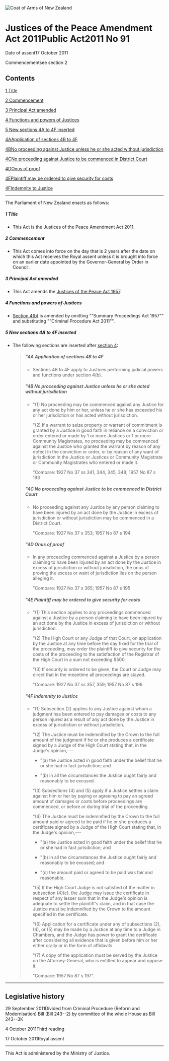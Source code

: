 ![Coat of Arms of New Zealand](/images/leg-crest.jpg)

# Justices of the Peace Amendment Act 2011Public Act2011 No 91

Date of assent17 October 2011

Commencementsee section 2

## Contents

[1 ][0][][0][Title][0]

[2 ][1][][1][Commencement][1]

[3 ][2][][2][Principal Act amended][2]

[4 ][3][][3][Functions and powers of Justices][3]

[5 ][4][][4][New sections 4A to 4F inserted][4]

[4A][5][][5][Application of sections 4B to 4F][5]

[4B][6][][6][No proceeding against Justice unless he or she acted without jurisdiction][6]

[4C][7][][7][No proceeding against Justice to be commenced in District Court][7]

[4D][8][][8][Onus of proof][8]

[4E][9][][9][Plaintiff may be ordered to give security for costs][9]

[4F][10][][10][Indemnity to Justice][10]

---

The Parliament of New Zealand enacts as follows:

##### 1 Title
    
*   This Act is the Justices of the Peace Amendment Act 2011\.

##### 2 Commencement
    
*   This Act comes into force on the day that is 2 years after the date on which this Act receives the Royal assent unless it is brought into force on an earlier date appointed by the Governor-General by Order in Council.

##### 3 Principal Act amended
    
*   This Act amends the [Justices of the Peace Act 1957][11].

##### 4 Functions and powers of Justices
    
*   [Section 4(b)][12] is amended by omitting ""Summary Proceedings Act 1957"" and substituting ""Criminal Procedure Act 2011"".

##### 5 New sections 4A to 4F inserted
    
*   The following sections are inserted after [section 4][12]:
    
    > ##### "4A Application of sections 4B to 4F
    >     
    > *   Sections 4B to 4F apply to Justices performing judicial powers and functions under section 4(b).
    > 
    > ##### "4B No proceeding against Justice unless he or she acted without jurisdiction
    >     
    > *   "(1) No proceeding may be commenced against any Justice for any act done by him or her, unless he or she has exceeded his or her jurisdiction or has acted without jurisdiction.
    >     
    >     "(2) If a warrant to seize property or warrant of commitment is granted by a Justice in good faith in reliance on a conviction or order entered or made by 1 or more Justices or 1 or more Community Magistrates, no proceeding may be commenced against the Justice who granted the warrant by reason of any defect in the conviction or order, or by reason of any want of jurisdiction in the Justice or Justices or Community Magistrate or Community Magistrates who entered or made it.
    >     
    >     "Compare: 1927 No 37 ss 341, 344, 345, 348; 1957 No 87 s 193
    > 
    > ##### "4C No proceeding against Justice to be commenced in District Court
    >     
    > *   No proceeding against any Justice by any person claiming to have been injured by an act done by the Justice in excess of jurisdiction or without jurisdiction may be commenced in a District Court.
    >     
    >     "Compare: 1927 No 37 s 353; 1957 No 87 s 194
    > 
    > ##### "4D Onus of proof
    >     
    > *   In any proceeding commenced against a Justice by a person claiming to have been injured by an act done by the Justice in excess of jurisdiction or without jurisdiction, the onus of proving the excess or want of jurisdiction lies on the person alleging it.
    >     
    >     "Compare: 1927 No 37 s 365; 1957 No 87 s 195
    > 
    > ##### "4E Plaintiff may be ordered to give security for costs
    >     
    > *   "(1) This section applies to any proceedings commenced against a Justice by a person claiming to have been injured by an act done by the Justice in excess of jurisdiction or without jurisdiction.
    >     
    >     "(2) The High Court or any Judge of that Court, on application by the Justice at any time before the day fixed for the trial of the proceeding, may order the plaintiff to give security for the costs of the proceeding to the satisfaction of the Registrar of the High Court in a sum not exceeding $500\.
    >     
    >     "(3) If security is ordered to be given, the Court or Judge may direct that in the meantime all proceedings are stayed.
    >     
    >     "Compare: 1927 No 37 ss 357, 359; 1957 No 87 s 196
    > 
    > ##### "4F Indemnity to Justice
    >     
    > *   "(1) Subsection (2) applies to any Justice against whom a judgment has been entered to pay damages or costs to any person injured as a result of any act done by the Justice in excess of jurisdiction or without jurisdiction.
    >     
    >     "(2) The Justice must be indemnified by the Crown to the full amount of the judgment if he or she produces a certificate signed by a Judge of the High Court stating that, in the Judge's opinion,---
    >         
    >     *   "(a) the Justice acted in good faith under the belief that he or she had in fact jurisdiction; and
    >     
    >     *   "(b) in all the circumstances the Justice ought fairly and reasonably to be excused.
    >     
    >     "(3) Subsections (4) and (5) apply if a Justice settles a claim against him or her by paying or agreeing to pay an agreed amount of damages or costs before proceedings are commenced, or before or during trial of the proceeding.
    >     
    >     "(4) The Justice must be indemnified by the Crown to the full amount paid or agreed to be paid if he or she produces a certificate signed by a Judge of the High Court stating that, in the Judge's opinion,---
    >         
    >     *   "(a) the Justice acted in good faith under the belief that he or she had in fact jurisdiction; and
    >     
    >     *   "(b) in all the circumstances the Justice ought fairly and reasonably to be excused; and
    >     
    >     *   "(c) the amount paid or agreed to be paid was fair and reasonable.
    >     
    >     "(5) If the High Court Judge is not satisfied of the matter in subsection (4)(c), the Judge may issue the certificate in respect of any lesser sum that in the Judge's opinion is adequate to settle the plaintiff's claim, and in that case the Justice must be indemnified by the Crown to the amount specified in the certificate.
    >     
    >     "(6) Application for a certificate under any of subsections (2), (4), or (5) may be made by a Justice at any time to a Judge in Chambers, and the Judge has power to grant the certificate after considering all evidence that is given before him or her either orally or in the form of affidavits.
    >     
    >     "(7) A copy of the application must be served by the Justice on the Attorney-General, who is entitled to appear and oppose it.
    >     
    >     "Compare: 1957 No 87 s 197".
    > 
    > 
    
    

---

## Legislative history

29 September 2011Divided from Criminal Procedure (Reform and Modernisation) Bill (Bill 243--2) by committee of the whole House as Bill 243--3K

4 October 2011Third reading

17 October 2011Royal assent

---

This Act is administered by the Ministry of Justice.

[0]: http://www.legislation.govt.nz/act/public/2011/0091/latest/whole.html#DLM4058600
[1]: http://www.legislation.govt.nz/act/public/2011/0091/latest/whole.html#DLM4058601
[2]: http://www.legislation.govt.nz/act/public/2011/0091/latest/whole.html#DLM4058602
[3]: http://www.legislation.govt.nz/act/public/2011/0091/latest/whole.html#DLM4058607
[4]: http://www.legislation.govt.nz/act/public/2011/0091/latest/whole.html#DLM4058608
[5]: http://www.legislation.govt.nz/act/public/2011/0091/latest/whole.html#DLM4058609
[6]: http://www.legislation.govt.nz/act/public/2011/0091/latest/whole.html#DLM4058610
[7]: http://www.legislation.govt.nz/act/public/2011/0091/latest/whole.html#DLM4058611
[8]: http://www.legislation.govt.nz/act/public/2011/0091/latest/whole.html#DLM4058612
[9]: http://www.legislation.govt.nz/act/public/2011/0091/latest/whole.html#DLM4058613
[10]: http://www.legislation.govt.nz/act/public/2011/0091/latest/whole.html#DLM4058614
[11]: http://www.legislation.govt.nz/act/public/2011/0091/latest/link.aspx?id=DLM316191
[12]: http://www.legislation.govt.nz/act/public/2011/0091/latest/link.aspx?id=DLM316519
